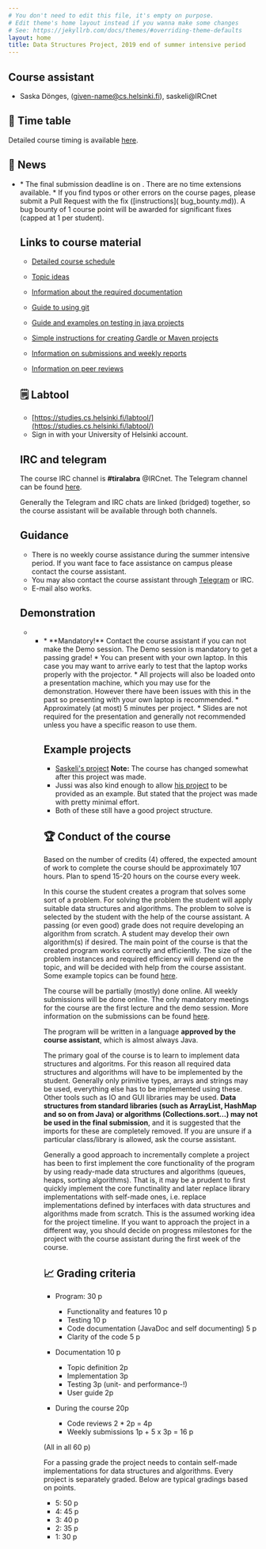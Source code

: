 ```yaml
---
# You don't need to edit this file, it's empty on purpose.
# Edit theme's home layout instead if you wanna make some changes
# See: https://jekyllrb.com/docs/themes/#overriding-theme-defaults
layout: home
title: Data Structures Project, 2019 end of summer intensive period
---
```

<script src="../assets/fuu.js"></script>
## Course assistant

* Saska Dönges, (given-name@cs.helsinki.fi), saskeli@IRCnet

## 📅 Time table

Detailed course timing is available [here](timing/).

<script>
    script = document.scripts[document.scripts.length - 1];
    script.parentElement.insertBefore(makeCalendarEn(), script);
</script>

## 📣 News

* <script>
   if (doodleSent) {
    if (timing["demo"]) {
      document.write("Time an place for demonstration sessions has been set. Contact a course assistant if you can't make it.");
    } else {
      document.write("Doodle link for demo session planning has been sent to registered students. The email address is the one configured in weboodi.");
    }
   } else {
    document.write("A poll will be sent out around the half way point of the course to schedule demo session(s).");
   }
 </script>
 * The final submission deadline is on <script>document.write(enString(timing["end"].date));</script>. There are no time extensions available.
 * If you find typos or other errors on the course pages, please submit a Pull Request with the fix ([instructions]( 	bug_bounty.md)). A bug bounty of 1 course point will be awarded for significant fixes (capped at 1 per student).

## Links to course material

* [Detailed course schedule](timing/)

* [Topic ideas](topics)

* [Information about the required documentation](documentation/)

* [Guide to using git](git/)

* [Guide and examples on testing in java projects](https://github.com/TiraLabra/Testing-and-rmq)

* [Simple instructions for creating Gardle or Maven projects](maven-gradle/)

* [Information on submissions and weekly reports](submissions/)

* [Information on peer reviews](peer_review/)

## 🗒️ Labtool

 * [https://studies.cs.helsinki.fi/labtool/](https://studies.cs.helsinki.fi/labtool/)
 * Sign in with your University of Helsinki account.

## IRC and telegram
The course IRC channel is **#tiralabra** @IRCnet.
The Telegram channel can be found [here](https://t.me/tkttiralabra).

Generally the Telegram and IRC chats are linked (bridged) together, so the course assistant will be available through both channels.

## Guidance

* There is no weekly course assistance during the summer intensive period. If you want face to face assistance on campus please contact the course assistant.
* You may also contact the course assistant through [Telegram](https://t.me/tkttiralabra) or IRC.
* E-mail also works.

<!--### Algorithm workshop

* The primary guidance for the course is organized in conjunction with the [algorithm workshop](https://courses.helsinki.fi/en/tkt20000/126082463) on Fridays (BK107 15-18).
* You can attend the algorithm workshow at other times as well to get help with data structures or algorithms. The assistant may not be able to help you with course specific things other than on Fridays.
-->
## Demonstration

* * <script>
  if (timing["demo"]) {
    document.write("Paikka ja aika: " + enEvent(timing["demo"]) + ".");
  } else {
    document.write("Time and place for the demo session will be confirmed later.");
  }
</script>
* **Mandatory!** Contact the course assistant if you can not make the Demo session. The Demo session is mandatory to get a passing grade!
* You can present with your own laptop. In this case you may want to arrive early to test that the laptop works properly with the projector.
* All projects will also be loaded onto a presentation machine, which you may use for the demonstration. However there have been issues with this in the past so presenting with your own laptop is recommended.
* Approximately (at most) 5 minutes per project.
* Slides are not required for the presentation and generally not recommended unless you have a specific reason to use them.

## Example projects

* [Saskeli's project](https://github.com/saskeli/NonogramSolver_TiRa) **Note:** The course has changed somewhat after this project was made.
* Jussi was also kind enough to allow [his project](https://github.com/yussiv/Compress) to be provided as an example. But stated that the project was made with pretty minimal effort.
* Both of these still have a good project structure.

## 🏆 Conduct of the course
Based on the number of credits (4) offered, the expected amount of work to complete the course should be approximately 107 hours. Plan to spend 15-20 hours on the course every week.

In this course the student creates a program that solves some sort of a problem. For solving the problem the student will apply suitable data structures and algorithms. The problem to solve is selected by the student with the help of the course assistant. A passing (or even good) grade does not require developing an algorithm from scratch. A student may develop their own algorithm(s) if desired. The main point of the course is that the created program works correctly and efficiently. The size of the problem instances and required efficiency will depend on the topic, and will be decided with help from the course assistant. Some example topics can be found [here](topics/).

The course will be partially (mostly) done online. All weekly submissions will be done online. The only mandatory meetings for the course are the first lecture and the demo session. More information on the submissions can be found [here](submissions/).

The program will be written in a language **approved by the course assistant**, which is almost always Java.

The primary goal of the course is to learn to implement data structures and algoritms. For this reason all required data structures and algorithms will have to be implemented by the student. Generally only primitive types, arrays and strings may be used, everything else has to be implemented using these. Other tools such as IO and GUI libraries may be used. **Data structures from standard libraries (such as ArrayList, HashMap and so on from Java) or algorithms (Collections.sort...) may not be used in the final submission**, and it is suggested that the imports for these are completely removed. If you are unsure if a particular class/library is allowed, ask the course assistant.

Generally a good approach to incrementally complete a project has been to first implement the core functionality of the program by using ready-made data structures and algorithms (queues, heaps, sorting algorithms). That is, it may be a prudent to first quickly implement the core functinality and later replace library implementations with self-made ones, i.e. replace implementations defined by interfaces with data structures and algorithms made from scratch. This is the assumed working idea for the project timeline. If you want to approach the project in a different way, you should decide on progress milestones for the project with the course assistant during the first week of the course.

## 📈 Grading criteria
* Program: 30 p
   * Functionality and features 10 p
   * Testing 10 p
   * Code documentation (JavaDoc and self documenting) 5 p
   * Clarity of the code 5 p

* Documentation 10 p
   * Topic definition 2p
   * Implementation 3p
   * Testing 3p (unit- and performance-!)
   * User guide 2p

* During the course 20p
    * Code reviews 2 * 2p = 4p
    * Weekly submissions 1p + 5 x 3p = 16 p

(All in all 60 p)

For a passing grade the project needs to contain self-made implementations for data structures and algorithms. Every project is separately graded. Below are typical gradings based on points.

* 5: 50 p
* 4: 45 p
* 3: 40 p
* 2: 35 p
* 1: 30 p
